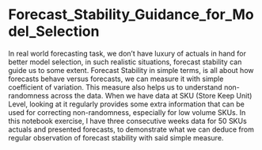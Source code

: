 # Forecast_Stability_Guidance_for_Model_Selection
In real world forecasting task, we don’t have luxury of actuals in hand for better model selection, in such realistic situations, forecast stability can guide us to some extent. Forecast Stability in simple terms, is all about how forecasts behave versus forecasts, we can measure it with simple coefficient of variation. This measure also helps us to understand non-randomness across the data. When we have data at SKU (Store Keep Unit) Level, looking at it regularly provides some extra information that can be used for correcting non-randomness, especially for low volume SKUs. In this notebook exercise, I have three consecutive weeks data for 50 SKUs actuals and presented forecasts, to demonstrate what we can deduce from regular observation of forecast stability with said simple measure.
